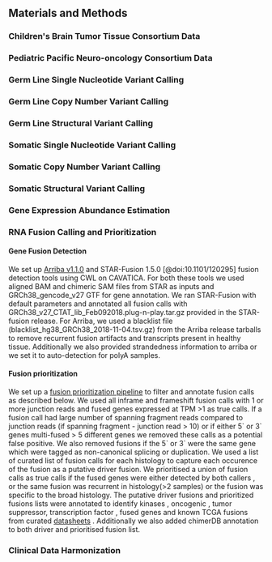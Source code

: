 ## Materials and Methods

### Children's Brain Tumor Tissue Consortium Data

### Pediatric Pacific Neuro-oncology Consortium Data

### Germ Line Single Nucleotide Variant Calling

### Germ Line Copy Number Variant Calling

### Germ Line Structural Variant Calling

### Somatic Single Nucleotide Variant Calling

### Somatic Copy Number Variant Calling

### Somatic Structural Variant Calling

### Gene Expression Abundance Estimation

### RNA Fusion Calling and Prioritization
#### Gene Fusion Detection
We set up [Arriba v1.1.0](https://github.com/suhrig/arriba/) and STAR-Fusion 1.5.0 [@doi:10.1101/120295] fusion detection tools using CWL on CAVATICA.
For both these tools we used aligned BAM and chimeric SAM files from STAR as inputs and GRCh38_gencode_v27 GTF for gene annotation.
We ran STAR-Fusion with default parameters and annotated all fusion calls with GRCh38_v27_CTAT_lib_Feb092018.plug-n-play.tar.gz provided in the STAR-fusion release. 
For Arriba, we used a blacklist file (blacklist_hg38_GRCh38_2018-11-04.tsv.gz) from the Arriba release tarballs to remove recurrent fusion artifacts and transcripts present in healthy tissue.
Additionally we also provided strandedness information to arriba or we set it to auto-detection for polyA samples.

#### Fusion prioritization
We set up a [fusion prioritization pipeline](https://github.com/d3b-center/fusion_filtering_pipeline) to filter and annotate fusion calls as described below.
We used all inframe and frameshift fusion calls with 1 or more junction reads and fused genes expressed at TPM >1 as true calls.
If a fusion call had large number of spanning fragment reads compared to junction reads (if spanning fragment - junction read > 10) or if either 5\` or 3\` genes multi-fused > 5 different genes we removed these calls as a potential false positive. We also removed fusions if the 5\` or 3\` were the same gene which were tagged as non-canonical splicing or duplication.
We used a list of curated list of fusion calls for each histology to capture each occurence of the fusion as a putative driver fusion.
We prioritised a union of fusion calls as true calls if the fused genes were either detected by both callers , or the same fusion was recurrent in histology(>2 samples)  or the fusion was specific to the broad histology. 
The putative driver fusions and prioritized fusions lists were annotated to identify kinases , oncogenic , tumor suppressor, transcription factor ,  fused genes and known TCGA fusions from curated [datasheets](https://github.com/d3b-center/fusion_filtering_pipeline/tree/master/references) . Additionally we also added chimerDB annotation to both driver and prioritised fusion list.

### Clinical Data Harmonization
